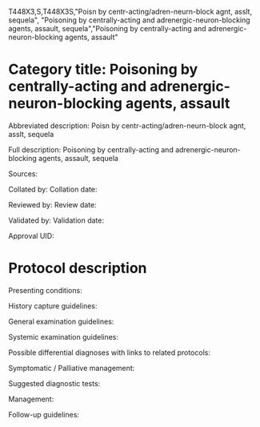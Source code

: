 T448X3,S,T448X3S,"Poisn by centr-acting/adren-neurn-block agnt, asslt, sequela", "Poisoning by centrally-acting and adrenergic-neuron-blocking agents, assault, sequela","Poisoning by centrally-acting and adrenergic-neuron-blocking agents, assault"
# Category title: Poisoning by centrally-acting and adrenergic-neuron-blocking agents, assault

Abbreviated description: Poisn by centr-acting/adren-neurn-block agnt, asslt, sequela

Full description: Poisoning by centrally-acting and adrenergic-neuron-blocking agents, assault, sequela

Sources:

Collated by:
Collation date:

Reviewed by:
Review date:

Validated by:
Validation date:

Approval UID:

# Protocol description

Presenting conditions:

History capture guidelines:

General examination guidelines:

Systemic examination guidelines:

Possible differential diagnoses with links to related protocols:

Symptomatic / Palliative management:

Suggested diagnostic tests:

Management:

Follow-up guidelines:
